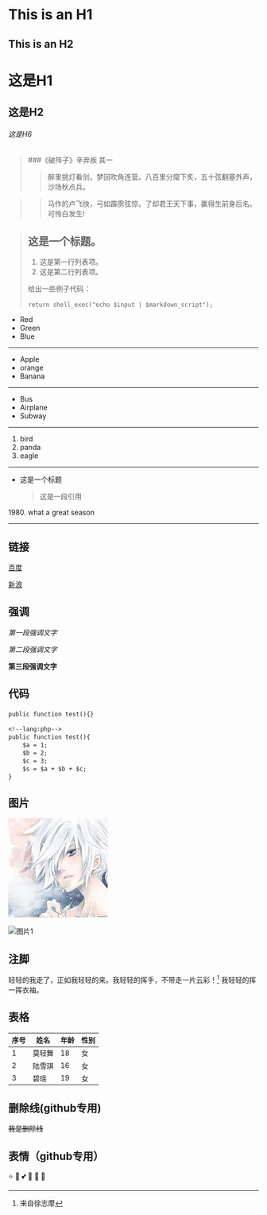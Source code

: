 This is an H1
===
This is an H2
---
# 这是H1

## 这是H2

###### 这是H6

>###《破阵子》辛弃疾 其一
>>醉里挑灯看剑，梦回吹角连营。八百里分麾下炙，五十弦翻塞外声，沙场秋点兵。

>>马作的卢飞快，弓如霹雳弦惊。了却君王天下事，赢得生前身后名。可怜白发生!

> ## 这是一个标题。
> 
> 1.   这是第一行列表项。
> 2.   这是第二行列表项。
> 
> 给出一些例子代码：
> 
>     return shell_exec("echo $input | $markdown_script");


* Red
* Green
* Blue
***
- Apple
- orange
- Banana
***
+ Bus
+ Airplane
+ Subway
***
1. bird
2. panda
3. eagle
***

*   这是一个标题
    >这是一段引用
    
1980\. what a great season

---

链接
-------
[百度](http://www.baidu.com "百度一下，你就知道！")

[新浪][link1]

[link1]: http:/www.sina.com.cn/ "中国最大的门户网站！"


强调
----


*第一段强调文字*   

_第二段强调文字_

**第三段强调文字**

代码
---

`public function test(){}`

	<!--lang:php-->
	public function test(){
	    $a = 1;
		$b = 2;
		$c = 3;
		$s = $a + $b + $c;
	}


图片
------
![图片1](md1.jpg "图片1")

![图片1](https://ss3.bdstatic.com/70cFv8Sh_Q1YnxGkpoWK1HF6hhy/it/u=2439741477,233484936&fm=27&gp=0.jpg "图片1")

注脚
--------

 轻轻的我走了，正如我轻轻的来。我轻轻的挥手，不带走一片云彩！[^1] 我轻轻的挥一挥衣袖。

 [^1]:来自徐志摩



表格
------
 | 序号 | 姓名 | 年龄  | 性别 |
 |----- |-----|------|----- |
 |  1   |莫轻舞|  18  |  女  |
 |  2   |陆雪琪|  16  |  女  |
 |  3   | 碧瑶 |  19  |  女  |

删除线(github专用)
---------------

~~我是删除线~~


表情（github专用）
-----

:star: :sparkling_heart: :two_hearts: :dog: :rabbit: :tiger:









